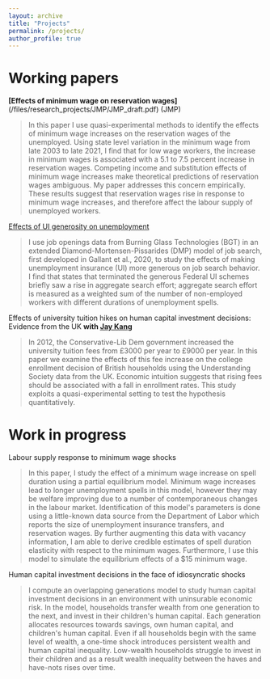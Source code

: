 ```yaml
---
layout: archive
title: "Projects"
permalink: /projects/
author_profile: true
---
```


# Working papers

**[Effects of minimum wage on reservation wages]**(/files/research_projects/JMP/JMP_draft.pdf) (JMP)

> In this paper I use quasi-experimental methods to identify the effects of minimum wage increases on the reservation wages of the unemployed. Using state level variation in the minimum wage from late 2003 to late 2021, I find that for low wage workers, the increase in minimum wages is associated with a 5.1 to 7.5 percent increase in reservation wages. Competing income and substitution effects of minimum wage increases make theoretical predictions of reservation wages ambiguous. My paper addresses this concern empirically. These results suggest that reservation wages rise in response to minimum wage increases, and therefore affect the labour supply of unemployed workers.

[Effects of UI generosity on unemployment](/files/research_projects/SYP/fnl_drft.pdf)

> I use job openings data from Burning Glass Technologies (BGT) in an extended Diamond-Mortensen-Pissarides (DMP) model of job search, first developed in Gallant et al., 2020, to study the effects of making unemployment insurance (UI) more generous on job search behavior. I find that states that terminated the generous Federal UI schemes briefly saw a rise in aggregate search effort; aggregate search effort is measured as a weighted sum of the number of non-employed workers with different durations of unemployment spells.

Effects of university tuition hikes on human capital investment decisions: Evidence from the UK __with [Jay Kang](https://www.hyunjaekang.com/)__

> In 2012, the Conservative-Lib Dem government increased the university tuition fees from £3000 per year to £9000 per year. In this paper we examine the effects of this fee increase on the college enrollment decision of British households using the Understanding Society data from the UK. Economic intuition suggests that rising fees should be associated with a fall in enrollment rates. This study exploits a quasi-experimental setting to test the hypothesis quantitatively. 

# Work in progress

Labour supply response to minimum wage shocks

> In this paper, I study the effect of a minimum wage increase on spell duration using a partial equilibrium model. Minimum wage increases lead to longer unemployment spells in this model, however they may be welfare improving due to a number of contemporaneous changes in the labour market. Identification of this model's parameters is done using a little-known data source from the Department of Labor which reports the size of unemployment insurance transfers, and reservation wages. By further augmenting this data with vacancy information, I am able to derive credible estimates of spell duration elasticity with respect to the minimum wages. Furthermore, I use this model to simulate the equilibrium effects of a \$15 minimum wage.

Human capital investment decisions in the face of idiosyncratic shocks

> I compute an overlapping generations model to study human capital investment decisions in an environment with uninsurable economic risk. In the model, households transfer wealth from one generation to the next, and invest in their children's human capital. Each generation allocates resources towards savings, own human capital, and children's human capital. Even if all households begin with the same level of wealth, a one-time shock introduces persistent wealth and human capital inequality. Low-wealth households struggle to invest in their children and as a result wealth inequality between the haves and have-nots rises over time. 

<!--
## Selected Peer-Reviewed Papers

{% for post in site.selected reversed %}
  {% include archive-single-research.html %}
{% endfor %}

## Other Publications

{% for post in site.research reversed %}
  {% include archive-single-research.html %}
{% endfor %}

## Working Papers

{% for post in site.workingpapers reversed %}
  {% include archive-single-research.html %}
{% endfor %} -->
